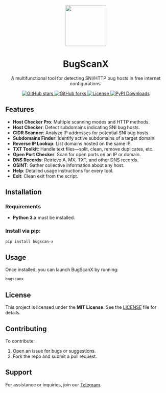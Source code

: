 <div align="center">
    <img src="https://raw.githubusercontent.com/Ayanrajpoot10/bugscan-x/refs/heads/main/assets/logo.png" width="128" height="128"/>
    <h1>BugScanX</h1>
    <p>A multifunctional tool for detecting SNI/HTTP bug hosts in free internet configurations.</p>
</div>

<p align="center">
    <a href="https://github.com/Ayanrajpoot10/Bugscan-x/stargazers">
        <img src="https://img.shields.io/github/stars/Ayanrajpoot10/Bugscan-x?style=flat" alt="GitHub stars"/>
    </a>
    <a href="https://github.com/Ayanrajpoot10/Bugscan-x/network/members">
        <img src="https://img.shields.io/github/forks/Ayanrajpoot10/Bugscan-x?style=flat" alt="GitHub forks"/>
    </a>
    <a href="https://github.com/Ayanrajpoot10/Bugscan-x/blob/main/LICENSE">
        <img src="https://img.shields.io/github/license/Ayanrajpoot10/Bugscan-x?style=flat" alt="License"/>
    </a>
    <a href="https://pepy.tech/projects/bugscan-x">
        <img src="https://static.pepy.tech/badge/bugscan-x" alt="PyPI Downloads"/>
    </a>
</p>

##  **Features**

-  **Host Checker Pro**: Multiple scanning modes and HTTP methods.
-  **Host Checker**: Detect subdomains indicating SNI bug hosts.
-  **CIDR Scanner**: Analyze IP addresses for potential SNI bug hosts.
-  **Subdomains Finder**: Identify active subdomains of a target domain.
-  **Reverse IP Lookup**: List domains hosted on the same IP.
-  **TXT Toolkit**: Handle text files—split, clean, remove duplicates, etc.
-  **Open Port Checker**: Scan for open ports on an IP or domain.
-  **DNS Records**: Retrieve A, MX, TXT, and other DNS records.
-  **OSINT**: Gather collective information about any host.
-  **Help**: Detailed usage instructions for every tool.
-  **Exit**: Clean exit from the script.


##  **Installation**

### Requirements
- **Python 3.x** must be installed.

### Install via pip:
```bash
pip install bugscan-x
```


##  **Usage**
Once installed, you can launch BugScanX by running:
```bash
bugscanx
```


##  **License**

This project is licensed under the **MIT License**. See the [LICENSE](LICENSE) file for details.


##  **Contributing**

To contribute:
1. Open an issue for bugs or suggestions.
2. Fork the repo and submit a pull request.


##  **Support**
For assistance or inquiries, join our [Telegram](https://t.me/BugScanX).